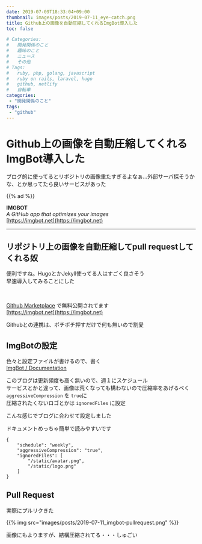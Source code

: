 ```yaml
---
date: 2019-07-09T18:33:04+09:00
thumbnail: images/posts/2019-07-11_eye-catch.png
title: Github上の画像を自動圧縮してくれるImgBot導入した
toc: false

# Categories:
#   開発関係のこと
#   趣味のこと
#   ニュース
#   その他
# Tags:
#   ruby, php, golang, javascript
#   ruby on rails, laravel, hugo
#   github, netlify
#   自転車
categories:
 - "開発関係のこと"
tags:
 - "github"
---
```



# Github上の画像を自動圧縮してくれるImgBot導入した

ブログ的に使ってるとリポジトリの画像重たすぎるよなぁ…外部サーバ探そうかな、とか思ってたら良いサービスがあった 

{{% ad %}}

__IMGBOT__  
_A GitHub app that optimizes your images_  
[https://imgbot.net](https://imgbot.net)

* * *

## リポジトリ上の画像を自動圧縮してpull requestしてくれる奴

便利ですね。HugoとかJekyll使ってる人はすごく良さそう  
早速導入してみることにした

<br>

[Github Marketplace](https://github.com/marketplace) で無料公開されてます  
[https://imgbot.net](https://imgbot.net)

Githubとの連携は、ポチポチ押すだけで何も無いので割愛

## ImgBotの設定

色々と設定ファイルが書けるので、書く  
[ImgBot / Documentation](https://imgbot.net/docs/)


このブログは更新頻度も高く無いので、週１にスケジュール  
サービスとかと違って、画像は荒くなっても構わないので圧縮率をあげるべく
<code>aggressiveCompression</code> を <code>true</code>に  
圧縮されたくないロゴとかは <code>ignoredFiles</code> に設定

こんな感じでブログに合わせて設定しました 

ドキュメントめっちゃ簡単で読みやすいです
```
{
    "schedule": "weekly",
    "aggressiveCompression": "true",
    "ignoredFiles": [
        "/static/avatar.png",
        "/static/logo.png"
    ]
}
```

## Pull Request

実際にプルリクきた

{{% img src="images/posts/2019-07-11_imgbot-pullrequest.png" %}}

画像にもよりますが、結構圧縮されてる・・・しゅごい
